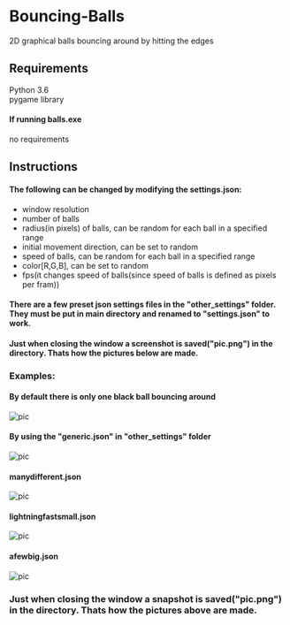 # Bouncing-Balls
2D graphical balls bouncing around by hitting the edges

## Requirements
Python 3.6  
pygame library  
#### If running balls.exe
no requirements

## Instructions
#### The following can be changed by modifying the settings.json:
- window resolution
- number of balls
- radius(in pixels) of balls, can be random for each ball in a specified range
- initial movement direction, can be set to random
- speed of balls, can be random for each ball in a specified range
- color[R,G,B], can be set to random
- fps(it changes speed of balls(since speed of balls is defined as pixels per fram))
#### There are a few preset json settings files in the "other_settings" folder. They must be put in main directory and renamed to "settings.json" to work.
#### Just when closing the window a screenshot is saved("pic.png") in the directory. Thats how the pictures below are made.
### Examples:
#### By default there is only one black ball bouncing around
![pic](https://user-images.githubusercontent.com/21978255/35055349-af1798e0-fbb7-11e7-977c-a8adcfb9bf94.png)
#### By using the "generic.json" in "other_settings" folder
![pic](https://user-images.githubusercontent.com/21978255/35056080-841189ec-fbb9-11e7-91f0-2035c84969f5.png)
#### manydifferent.json
![pic](https://user-images.githubusercontent.com/21978255/35057770-a4c84374-fbbe-11e7-9541-c5bedc28988f.png)
#### lightningfastsmall.json
![pic](https://user-images.githubusercontent.com/21978255/35058073-7aff9f96-fbbf-11e7-9afa-ef3e86591f47.png)
#### afewbig.json
![pic](https://user-images.githubusercontent.com/21978255/35057834-d34fa598-fbbe-11e7-98d8-207f516a5874.png)
### Just when closing the window a snapshot is saved("pic.png") in the directory. Thats how the pictures above are made.



